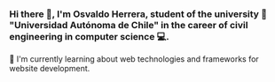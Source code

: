### Hi there 👋, I'm Osvaldo Herrera, student of the university 📖 "Universidad Autónoma de Chile" in the career of civil engineering in computer science 💻.
🌱 I'm currently learning about web technologies and frameworks for website development.

<!--
**S1GMA954/S1GMA954** is a ✨ _special_ ✨ repository because its `README.md` (this file) appears on your GitHub profile.

Here are some ideas to get you started: 

- 🔭 I’m currently working on ...
- 🌱 I’m currently learning ...
- 👯 I’m looking to collaborate on ...
- 🤔 I’m looking for help with ...
- 💬 Ask me about ...
- 📫 How to reach me: ...
- 😄 Pronouns: ...
- ⚡ Fun fact: ...
-->
